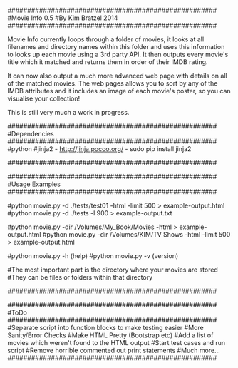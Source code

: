 #####################################################
#Movie Info 0.5
#By Kim Bratzel 2014
#####################################################


Movie Info currently loops through a folder of movies, it looks at all filenames and directory names within this folder and uses this information to looks up each movie using a 3rd party API. 
It then outputs every movie's title which it matched and returns them in order of their IMDB rating.

It can now also output a much more advanced web page with details on all of the matched movies. The web pages allows you to sort by any of the IMDB attributes and it includes an image of each movie's poster, so you can visualise your collection!

This is still very much a work in progress.


#####################################################
#Dependencies
#####################################################
#python
#jinja2 - http://jinja.pocoo.org/ - sudo pip install jinja2

#####################################################



#####################################################
#Usage Examples
#####################################################

#python movie.py -d ./tests/test01              -html -limit 500  > example-output.html
#python movie.py -d ./tests                           -l 900      > example-output.txt

#python movie.py -dir /Volumes/My_Book/Movies   -html             > example-output.html
#python movie.py -dir /Volumes/KIM/TV Shows     -html -limit 500  > example-output.html

#python movie.py -h (help)
#python movie.py -v (version)


#The most important part is the directory where your movies are stored
#They can be files or folders within that directory

#####################################################



#####################################################
#ToDo
#####################################################
#Separate script into function blocks to make testing easier
#More Sanity/Error Checks
#Make HTML Pretty (Bootstrap etc)
#Add a list of movies which weren't found to the HTML output
#Start test cases and run script
#Remove horrible commented out print statements
#Much more...
#####################################################
